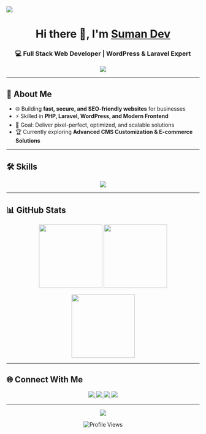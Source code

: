 <img src="https://media.licdn.com/dms/image/v2/D4D16AQEglIc_fli-Yw/profile-displaybackgroundimage-shrink_350_1400/B4DZiADD1JHwAY-/0/1754494944161?e=1760572800&v=beta&t=i8pvsoWLOcYXbIvKaggyo2soG0xt2CREUv2z_lRMDj4" />
<!-- Typing Animation Header -->
<h1 align="center">
  Hi there 👋, I'm <a href="https://github.com/sumandev01">Suman Dev</a>
</h1>
<h3 align="center">💻 Full Stack Web Developer | WordPress & Laravel Expert</h3>

<p align="center">
  <img src="https://readme-typing-svg.herokuapp.com?size=22&center=true&vCenter=true&width=600&lines=Passionate+Full+Stack+Web+Developer;WordPress+%26+Laravel+Specialist;SEO-Friendly+Website+Builder;Frontend+%7C+Backend+%7C+CMS+Expert" />
</p>

---

## 🚀 About Me
- 🌐 Building **fast, secure, and SEO-friendly websites** for businesses  
- ⚡ Skilled in **PHP, Laravel, WordPress, and Modern Frontend**  
- 🎯 Goal: Deliver pixel-perfect, optimized, and scalable solutions  
- 🏆 Currently exploring **Advanced CMS Customization & E-commerce Solutions**  

---

## 🛠️ Skills  

<p align="center">
  <img src="https://skillicons.dev/icons?i=html,css,js,bootstrap,tailwind,php,laravel,mysql,wordpress,figma,git,github" />
</p>

---

## 📊 GitHub Stats  

<p align="center">
  <img src="https://github-readme-stats.vercel.app/api?username=sumandev01&show_icons=true&theme=tokyonight&hide_border=true" height="165" />
  <img src="https://github-readme-streak-stats.herokuapp.com/?user=sumandev01&theme=tokyonight&hide_border=true" height="165" />
</p>

<p align="center">
  <img src="https://github-readme-stats.vercel.app/api/top-langs/?username=sumandev01&layout=compact&theme=tokyonight&hide_border=true" height="165" />
</p>

---
<!--
## 🚀 Featured Projects  

🔹 [E-commerce Website (Laravel + MySQL)](#)  
🔹 [Custom WordPress Theme Development](#)  
🔹 [Portfolio Website with Tailwind CSS](#)  

*(👉 Replace `#` with your real project links)*  

---
-->
## 🌐 Connect With Me  

<p align="center">
  <a href="https://www.linkedin.com/in/sumandev01/" target="_blank">
    <img src="https://img.shields.io/badge/LinkedIn-0A66C2?style=for-the-badge&logo=linkedin&logoColor=white"/>
  </a>
  <a href="https://www.facebook.com/sumandev001/" target="_blank">
    <img src="https://img.shields.io/badge/Facebook-1877F2?style=for-the-badge&logo=facebook&logoColor=white"/>
  </a>
  <a href="mailto:sumondav444@gmail.com">
    <img src="https://img.shields.io/badge/Email-D14836?style=for-the-badge&logo=gmail&logoColor=white"/>
  </a>
  <a href="https://github.com/sumandev01" target="_blank">
    <img src="https://img.shields.io/badge/GitHub-181717?style=for-the-badge&logo=github&logoColor=white"/>
  </a>
</p>

---

<p align="center">
  <img src="https://github-profile-summary-cards.vercel.app/api/cards/profile-details?username=sumandev01&theme=tokyonight" />
</p>

<p align="center"> 
  <img src="https://komarev.com/ghpvc/?username=sumandev01&label=Profile%20Views&color=blueviolet&style=flat" alt="Profile Views" /> 
</p>
